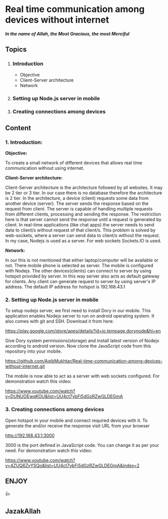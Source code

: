 # Real time communication among devices without internet
***In the name of Allah, the Most Gracious, the most Merciful***
## Topics
1. ### Introduction
   - Objective
   - Client-Server architecture
   - Network
2. ### Setting up Node.js server in mobile
3. ### Creating connections among devices

## Content

### 1. Introduction:
**Objective:**

To create a small network of different devices that allows real time communication without using internet.

**Client-Server architecture:**

Client-Server architecture is the architecture followed by all websites. It may be 2 tier or 3 tier. In our case there is no database therefore the architecture is 2 tier. In the architecture, a device (client) requests some data from another device (server). The server sends the response based on the request from client. The server is capable of handling multiple requests from different clients, processing and sending the response. The restriction here is that server cannot send the response until a request is generated by client. In real-time applications (like chat apps) the server needs to send data to client/s without request of that client/s. This problem is solved by web-sockets, where a server can send data to client/s without the request. In my case, Nodejs is used as a server. For web sockets Sockets.IO is used.

**Network:**

In our this is not mentioned that either laptop/computer will be available or not. There mobile phone is selected as server. The mobile is configured with Nodejs. The other devices(clients) can connect to server by using hotspot provided by server. In this way server also acts as default gateway for clients. Any client can generate request to server by using server's IP address. The default IP address for hotspot is 192.168.43.1


### 2. Setting up Node.js server in mobile

To setup nodejs server, we first need to install Dory in our mobile. This application enables Nodejs server to run on android operating system. It also comes with git and SSH. Download it from here:

https://play.google.com/store/apps/details?id=io.tempage.dorynode&hl=en

Give Dory system permissions(storage) and install latest version of Nodejs according to android version. Now clone the JavaScript code from this repository into your mobile.

https://github.com/AqibMukhtar/Real-time-communication-among-devices-without-internet.git

The mobile is now able to act as a server with web sockets configured. For demonstration watch this video:

https://www.youtube.com/watch?v=DUNUOEwqKOU&list=UU4ct7ybFi5dGzRZwGLDEGmA

### 3. Creating connections among devices

Open hotspot in your mobile and connect required devices with it. To generate the and/or receive the response visit URL from your browser

http://192.168.43.1:3000

3000 is the port defined in JavaScript code. You can change it as per your need. For demonstration watch this video:

https://www.youtube.com/watch?v=4ZUQ6ZyYSQo&list=UU4ct7ybFi5dGzRZwGLDEGmA&index=2

## ENJOY 
:+1:
## JazakAllah
